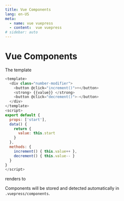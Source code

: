 ```yaml
---
title: Vue Components
lang: en-US
meta:
  - name: vue vuepress
  - content:  vue vuepress
# sidebar: auto
---
```

# Vue Components

The template

```javascript
<template>
  <div class="number-modifier">
    <button @click="increment()">+</button>
    <strong> {{value}} </strong>
    <button @click="decrement()">-</button>
  </div>
</template>
<script>
export default {
  props: ['start'],
  data() {
    return {
      value: this.start
    }
  },
  methods: {
    increment() { this.value++ },
    decrement() { this.value-- }
  }
}
</script>
```

renders to

<NumberModifier :start="5"></NumberModifier>

Components will be stored and detected automatically in `.vuepress/components`.